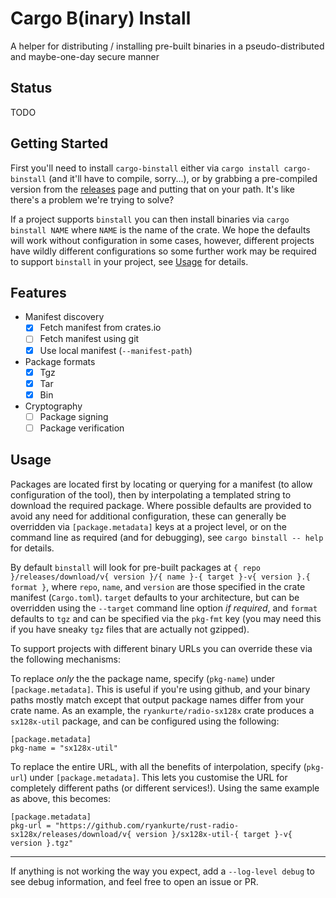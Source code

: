 # Cargo B(inary) Install

A helper for distributing / installing pre-built binaries in a pseudo-distributed and maybe-one-day secure manner


## Status

TODO

## Getting Started

First you'll need to install `cargo-binstall` either via `cargo install cargo-binstall` (and it'll have to compile, sorry...), or by grabbing a pre-compiled version from the [releases](https://github.com/ryankurte/cargo-binstall/releases) page and putting that on your path. It's like there's a problem we're trying to solve?

If a project supports `binstall` you can then install binaries via `cargo binstall NAME` where `NAME` is the name of the crate. We hope the defaults will work without configuration in some cases, however, different projects have wildly different configurations so some further work may be required to support `binstall` in your project, see [Usage](#Usage) for details.



## Features

- Manifest discovery
  - [x] Fetch manifest from crates.io
  - [ ] Fetch manifest using git
  - [x] Use local manifest (`--manifest-path`)
- Package formats
  - [x] Tgz
  - [x] Tar
  - [x] Bin
- Cryptography
  - [ ] Package signing
  - [ ] Package verification

## Usage

Packages are located first by locating or querying for a manifest (to allow configuration of the tool), then by interpolating a templated string to download the required package. Where possible defaults are provided to avoid any need for additional configuration, these can generally be overridden via `[package.metadata]` keys at a project level, or on the command line as required (and for debugging), see `cargo binstall -- help` for details.


By default `binstall` will look for pre-built packages at `{ repo }/releases/download/v{ version }/{ name }-{ target }-v{ version }.{ format }`, where `repo`, `name`, and `version` are those specified in the crate manifest (`Cargo.toml`).
`target` defaults to your architecture, but can be overridden using the `--target` command line option _if required_, and `format` defaults to `tgz` and can be specified via the `pkg-fmt` key (you may need this if you have sneaky `tgz` files that are actually not gzipped).

To support projects with different binary URLs you can override these via the following mechanisms:

To replace _only_ the the package name, specify (`pkg-name`) under `[package.metadata]`. This is useful if you're using github, and your binary paths mostly match except that output package names differ from your crate name. As an example, the `ryankurte/radio-sx128x` crate produces a `sx128x-util` package, and can be configured using the following:

```
[package.metadata]
pkg-name = "sx128x-util"
```

To replace the entire URL, with all the benefits of interpolation, specify (`pkg-url`) under `[package.metadata]`.
This lets you customise the URL for completely different paths (or different services!). Using the same example as above, this becomes:

```
[package.metadata]
pkg-url = "https://github.com/ryankurte/rust-radio-sx128x/releases/download/v{ version }/sx128x-util-{ target }-v{ version }.tgz"
```

---

If anything is not working the way you expect, add a `--log-level debug` to see debug information, and feel free to open an issue or PR.
